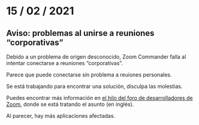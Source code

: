 # 15 / 02 / 2021
## Aviso: problemas al unirse a reuniones “corporativas”

Debido a un problema de origen desconocido, Zoom Commander falla al intentar conectarse a reuniones “corporativas”.

Parece que puede conectarse sin problema a reuiones personales.

Se está trabajando para encontrar una solución, disculpa las molestias.

Puedes encontrar más información en [el hilo del foro de desarrolladores de Zoom](https://devforum.zoom.us/t/join-meeting-with-a-password/42717), donde se está tratando el asunto (en inglés).

Al parecer, hay más aplicaciones afectadas.
